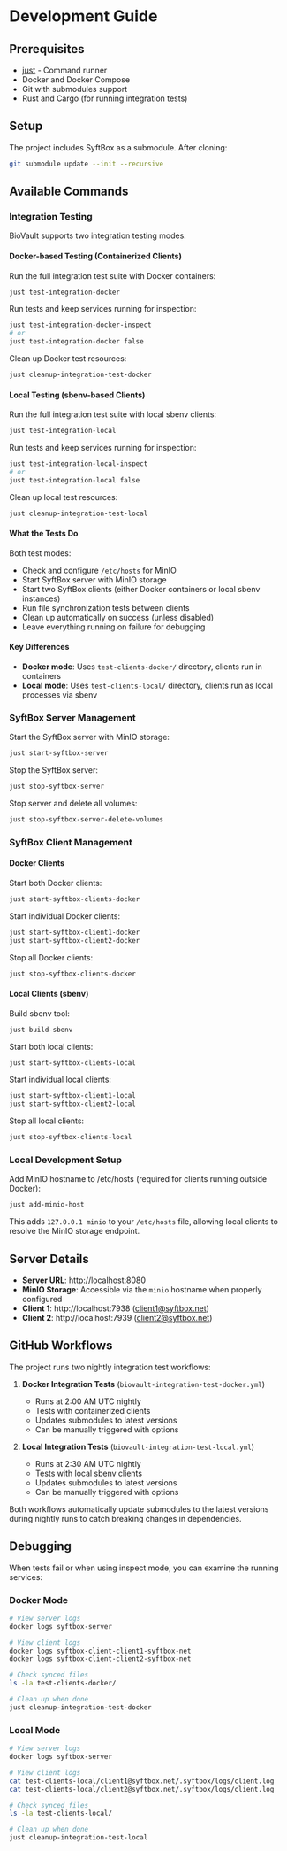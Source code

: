 # Development Guide

## Prerequisites

- [just](https://github.com/casey/just) - Command runner
- Docker and Docker Compose
- Git with submodules support
- Rust and Cargo (for running integration tests)

## Setup

The project includes SyftBox as a submodule. After cloning:

```bash
git submodule update --init --recursive
```

## Available Commands

### Integration Testing

BioVault supports two integration testing modes:

#### Docker-based Testing (Containerized Clients)

Run the full integration test suite with Docker containers:
```bash
just test-integration-docker
```

Run tests and keep services running for inspection:
```bash
just test-integration-docker-inspect
# or
just test-integration-docker false
```

Clean up Docker test resources:
```bash
just cleanup-integration-test-docker
```

#### Local Testing (sbenv-based Clients)

Run the full integration test suite with local sbenv clients:
```bash
just test-integration-local
```

Run tests and keep services running for inspection:
```bash
just test-integration-local-inspect
# or
just test-integration-local false
```

Clean up local test resources:
```bash
just cleanup-integration-test-local
```

#### What the Tests Do

Both test modes:
- Check and configure `/etc/hosts` for MinIO
- Start SyftBox server with MinIO storage
- Start two SyftBox clients (either Docker containers or local sbenv instances)
- Run file synchronization tests between clients
- Clean up automatically on success (unless disabled)
- Leave everything running on failure for debugging

#### Key Differences

- **Docker mode**: Uses `test-clients-docker/` directory, clients run in containers
- **Local mode**: Uses `test-clients-local/` directory, clients run as local processes via sbenv

### SyftBox Server Management

Start the SyftBox server with MinIO storage:
```bash
just start-syftbox-server
```

Stop the SyftBox server:
```bash
just stop-syftbox-server
```

Stop server and delete all volumes:
```bash
just stop-syftbox-server-delete-volumes
```

### SyftBox Client Management

#### Docker Clients

Start both Docker clients:
```bash
just start-syftbox-clients-docker
```

Start individual Docker clients:
```bash
just start-syftbox-client1-docker
just start-syftbox-client2-docker
```

Stop all Docker clients:
```bash
just stop-syftbox-clients-docker
```

#### Local Clients (sbenv)

Build sbenv tool:
```bash
just build-sbenv
```

Start both local clients:
```bash
just start-syftbox-clients-local
```

Start individual local clients:
```bash
just start-syftbox-client1-local
just start-syftbox-client2-local
```

Stop all local clients:
```bash
just stop-syftbox-clients-local
```

### Local Development Setup

Add MinIO hostname to /etc/hosts (required for clients running outside Docker):
```bash
just add-minio-host
```

This adds `127.0.0.1 minio` to your `/etc/hosts` file, allowing local clients to resolve the MinIO storage endpoint.

## Server Details

- **Server URL**: http://localhost:8080
- **MinIO Storage**: Accessible via the `minio` hostname when properly configured
- **Client 1**: http://localhost:7938 (client1@syftbox.net)
- **Client 2**: http://localhost:7939 (client2@syftbox.net)

## GitHub Workflows

The project runs two nightly integration test workflows:

1. **Docker Integration Tests** (`biovault-integration-test-docker.yml`)
   - Runs at 2:00 AM UTC nightly
   - Tests with containerized clients
   - Updates submodules to latest versions
   - Can be manually triggered with options

2. **Local Integration Tests** (`biovault-integration-test-local.yml`)
   - Runs at 2:30 AM UTC nightly
   - Tests with local sbenv clients
   - Updates submodules to latest versions
   - Can be manually triggered with options

Both workflows automatically update submodules to the latest versions during nightly runs to catch breaking changes in dependencies.

## Debugging

When tests fail or when using inspect mode, you can examine the running services:

### Docker Mode
```bash
# View server logs
docker logs syftbox-server

# View client logs
docker logs syftbox-client-client1-syftbox-net
docker logs syftbox-client-client2-syftbox-net

# Check synced files
ls -la test-clients-docker/

# Clean up when done
just cleanup-integration-test-docker
```

### Local Mode
```bash
# View server logs
docker logs syftbox-server

# View client logs
cat test-clients-local/client1@syftbox.net/.syftbox/logs/client.log
cat test-clients-local/client2@syftbox.net/.syftbox/logs/client.log

# Check synced files
ls -la test-clients-local/

# Clean up when done
just cleanup-integration-test-local
```